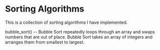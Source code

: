 # Sorting Algorithms

This is a collection of sorting algorithms I have implemented.

bubble_sort() -- Bubble Sort repeatedly loops through an array and swaps numbers that are out of place.  Bubble Sort takes an array of integers and arranges them from smallest to largest.
